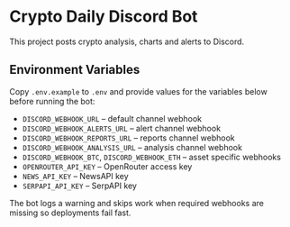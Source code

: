 # Crypto Daily Discord Bot

This project posts crypto analysis, charts and alerts to Discord.

## Environment Variables

Copy `.env.example` to `.env` and provide values for the variables below before running the bot:

- `DISCORD_WEBHOOK_URL` – default channel webhook
- `DISCORD_WEBHOOK_ALERTS_URL` – alert channel webhook
- `DISCORD_WEBHOOK_REPORTS_URL` – reports channel webhook
- `DISCORD_WEBHOOK_ANALYSIS_URL` – analysis channel webhook
- `DISCORD_WEBHOOK_BTC`, `DISCORD_WEBHOOK_ETH` – asset specific webhooks
- `OPENROUTER_API_KEY` – OpenRouter access key
- `NEWS_API_KEY` – NewsAPI key
- `SERPAPI_API_KEY` – SerpAPI key

The bot logs a warning and skips work when required webhooks are missing so deployments fail fast.
